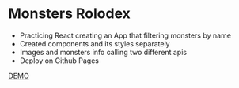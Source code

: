 # Monsters Rolodex
* Practicing React creating an App that filtering monsters by name
* Created components and its styles separately
* Images and monsters info calling two different apis
* Deploy on Github Pages

[DEMO](https://jaumeserr.github.io/monsters-rolodex/)

